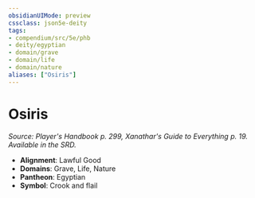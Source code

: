 ```yaml
---
obsidianUIMode: preview
cssclass: json5e-deity
tags:
- compendium/src/5e/phb
- deity/egyptian
- domain/grave
- domain/life
- domain/nature
aliases: ["Osiris"]
---
```

# Osiris
*Source: Player's Handbook p. 299, Xanathar's Guide to Everything p. 19. Available in the SRD.* 

- **Alignment**: Lawful Good
- **Domains**: Grave, Life, Nature
- **Pantheon**: Egyptian
- **Symbol**: Crook and flail